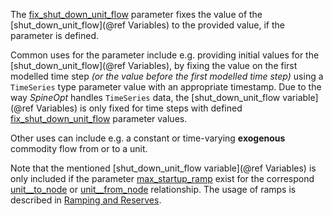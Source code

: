 The [fix\_shut\_down\_unit\_flow](@ref) parameter fixes the value of the [shut\_down\_unit\_flow](@ref Variables) to the provided value, if the parameter is defined.

Common uses for the parameter include e.g. providing initial values for the [shut\_down\_unit\_flow](@ref Variables),
by fixing the value on the first modelled time step *(or the value before the first modelled time step)*
using a `TimeSeries` type parameter value with an appropriate timestamp.
Due to the way *SpineOpt* handles `TimeSeries` data,
the [shut\_down\_unit\_flow variable](@ref Variables) is only fixed for time steps with defined [fix\_shut\_down\_unit\_flow](@ref) parameter values.

Other uses can include e.g. a constant or time-varying **exogenous** commodity flow from or to a unit.

Note that the mentioned [shut\_down\_unit\_flow variable](@ref Variables) is only included if the parameter [max\_startup\_ramp](@ref) exist for the correspond [unit\_\_to\_node](@ref) or [unit\_\_from\_node](@ref) relationship. The usage of ramps is described in [Ramping and Reserves](@ref).
